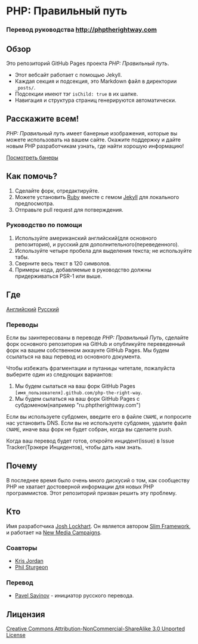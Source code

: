 # PHP: Правильный путь
### Перевод руководства http://phptherightway.com
## Обзор

Это репозиторий GitHub Pages проекта _PHP: Правильный путь_.

* Этот вебсайт работает с помощью Jekyll.
* Каждая секция и подсекция, это Markdown файл в директории `_posts/`. 
* Подсекции имеют тэг `isChild: true` в их шапке.
* Навигация и структура страниц генерируются автоматически.

## Расскажите всем!

_PHP: Правильный путь_ имеет банерные изображения, которые вы можете использовать на вашем сайте. Окажите поддержку и дайте новым PHP разработчикам узнать, где найти хорошую информацию!

[Посмотреть банеры](http://www.phptherightway.com/banners.html)

## Как помочь?

1. Сделайте форк, отредактируйте.
2. Можете установить [Ruby](https://rvm.io/rvm/install/) вместе с гемом [Jekyll](https://github.com/mojombo/jekyll/) для локального предпосмотра.
3. Отправьте pull request для потверждения.

###  Руководство по помощи

1. Используйте американский английский(для основного репозитория), и русский для дополнительного(переведенного).
2. Используйте четыре пробела для выделения текста; не используйте табы.
3. Сверните весь текст в 120 символов.
4. Примеры кода, добавляемые в руководство должны придерживаться PSR-1 или выше.

## Где

[Английский](http://www.phptherightway.com)
[Русский](http://ru.phptherightway.com)

### Переводы

Если вы заинтересованы в переводе _PHP: Правильный Путь_, сделайте форк основного репозитория на GitHub и опубликуйте переведенный форк на вашем собственном аккаунте GitHub Pages. Мы будем ссылаться на ваш перевод из основного документа.

Чтобы избежать фрагментации и путаницы читетале, пожалуйста выберите один из следующих вариантов:

1. Мы будем сылаться на ваш форк GitHub Pages `[имя_пользователя].github.com/php-the-right-way`.
2. Мы будем сылаться на ваш форк GitHub Pages с субдоменом(например "ru.phptherightway.com")

Если вы используете субдомен, введите его в файле `CNAME`, и попросите нас установить DNS. Если вы не используете субдомен, удалите файл `CNAME`, иначе ваш форк не будет собран, когда вы сделаете push.

Когда ваш перевод будет готов, откройте инцидент(issue) в Issue Tracker(Трэкере Инцидентов), чтобы дать нам знать.

## Почему

В последнее время было очень много дискусий о том, как сообществу PHP не хватает достоверной информации для новых PHP программистов. Этот репозиторий призван решить эту проблему.

## Кто

Имя разработчика [Josh Lockhart](http://twitter.com/codeguy). Он является автором [Slim Framework](http://www.slimframework.com/), и работает на [New Media Campaigns](http://www.newmediacampaigns.com/).

### Соавторы

* [Kris Jordan](http://krisjordan.com/)
* [Phil Sturgeon](http://philsturgeon.co.uk/)

### Перевод
* [Pavel Savinov](http://twitter.com/getjump) - инициатор русского перевода.

## Лицензия

[Creative Commons Attribution-NonCommercial-ShareAlike 3.0 Unported License](http://creativecommons.org/licenses/by-nc-sa/3.0/)

